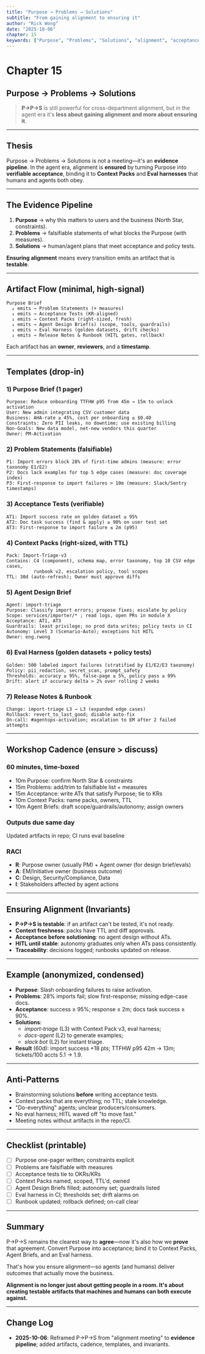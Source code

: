 ```yaml
---
title: "Purpose → Problems → Solutions"
subtitle: "From gaining alignment to ensuring it"
author: "Rick Wong"
date: "2025-10-06"
chapter: 15
keywords: ["Purpose", "Problems", "Solutions", "alignment", "acceptance tests", "Context Packs", "Agent design brief", "Eval harness", "HITL", "RACI"]
---
```


# Chapter 15
## Purpose → Problems → Solutions

> **P→P→S** is still powerful for cross-department alignment, but in the agent era it's **less about gaining alignment and more about ensuring it**.

---

## Thesis

Purpose → Problems → Solutions is not a meeting—it's an **evidence pipeline**. In the agent era, alignment is **ensured** by turning Purpose into **verifiable acceptance**, binding it to **Context Packs** and **Eval harnesses** that humans and agents both obey.

---

## The Evidence Pipeline

1. **Purpose** → why this matters to users and the business (North Star, constraints).
2. **Problems** → falsifiable statements of what blocks the Purpose (with measures).
3. **Solutions** → human/agent plans that meet acceptance and policy tests.

**Ensuring alignment** means every transition emits an artifact that is **testable**.

---

## Artifact Flow (minimal, high-signal)

```
Purpose Brief
  ↓ emits → Problem Statements (+ measures)
  ↓ emits → Acceptance Tests (KR-aligned)
  ↓ emits → Context Packs (right-sized, fresh)
  ↓ emits → Agent Design Brief(s) (scope, tools, guardrails)
  ↓ emits → Eval Harness (golden datasets, drift checks)
  ↓ emits → Release Notes & Runbook (HITL gates, rollback)
```

Each artifact has an **owner**, **reviewers**, and a **timestamp**.

---

## Templates (drop-in)

### 1) Purpose Brief (1 pager)

```
Purpose: Reduce onboarding TTFHW p95 from 45m → 15m to unlock activation
User: New admin integrating CSV customer data
Business: AHA-rate ≥ 45%, cost per onboarding ≤ $0.40
Constraints: Zero PII leaks, no downtime; use existing billing
Non-Goals: New data model, net-new vendors this quarter
Owner: PM-Activation
```

### 2) Problem Statements (falsifiable)

```
P1: Import errors block 28% of first-time admins (measure: error taxonomy E1/E2)
P2: Docs lack examples for top 5 edge cases (measure: doc coverage index)
P3: First-response to import failures > 10m (measure: Slack/Sentry timestamps)
```

### 3) Acceptance Tests (verifiable)

```
AT1: Import success rate on golden dataset ≥ 95%
AT2: Doc task success (find & apply) ≥ 90% on user test set
AT3: First-response to import failure ≤ 2m (p95)
```

### 4) Context Packs (right-sized, with TTL)

```
Pack: Import-Triage-v3
Contains: C4 (component), schema map, error taxonomy, top 10 CSV edge cases,
          runbook v2, escalation policy, tool scopes
TTL: 30d (auto-refresh); Owner must approve diffs
```

### 5) Agent Design Brief

```
Agent: import-triage
Purpose: Classify import errors; propose fixes; escalate by policy
Scope: services/importer/* ; read logs, open PRs in module X
Acceptance: AT1, AT3
Guardrails: least privilege; no prod data writes; policy tests in CI
Autonomy: Level 3 (Scenario-Auto); exceptions hit HITL
Owner: eng.rwong
```

### 6) Eval Harness (golden datasets + policy tests)

```
Golden: 500 labeled import failures (stratified by E1/E2/E3 taxonomy)
Policy: pii_redaction, secret_scan, prompt_safety
Thresholds: accuracy ≥ 95%, false-page ≤ 5%, policy pass ≥ 99%
Drift: alert if accuracy delta > 2% over rolling 2 weeks
```

### 7) Release Notes & Runbook

```
Change: import-triage L3 → L3 (expanded edge cases)
Rollback: revert_to_last_good; disable auto-fix
On-call: #agentops-activation; escalation to EM after 2 failed attempts
```

---

## Workshop Cadence (ensure > discuss)

### 60 minutes, time-boxed

- 10m Purpose: confirm North Star & constraints
- 15m Problems: add/trim to falsifiable list + measures
- 15m Acceptance: write ATs that satisfy Purpose; tie to KRs
- 10m Context Packs: name packs, owners, TTL
- 10m Agent Briefs: draft scope/guardrails/autonomy; assign owners

### Outputs due same day
Updated artifacts in repo; CI runs eval baseline

### RACI

- **R**: Purpose owner (usually PM) + Agent owner (for design brief/evals)
- **A**: EM/Initiative owner (business outcome)
- **C**: Design, Security/Compliance, Data
- **I**: Stakeholders affected by agent actions

---

## Ensuring Alignment (Invariants)

- **P→P→S is testable**: if an artifact can't be tested, it's not ready.
- **Context freshness**: packs have TTL and diff approvals.
- **Acceptance before solutioning**: no agent design without ATs.
- **HITL until stable**: autonomy graduates only when ATs pass consistently.
- **Traceability**: decisions logged; runbooks updated on release.

---

## Example (anonymized, condensed)

- **Purpose**: Slash onboarding failures to raise activation.
- **Problems**: 28% imports fail; slow first-response; missing edge-case docs.
- **Acceptance**: success ≥ 95%; response ≤ 2m; docs task success ≥ 90%.
- **Solutions**:
  - *import-triage* (L3) with Context Pack v3, eval harness;
  - *docs-agent* (L2) to generate examples;
  - *slack bot* (L2) for instant triage.
- **Result** (60d): import success +18 pts; TTFHW p95 42m → 13m; tickets/100 accts 5.1 → 1.9.

---

## Anti-Patterns

- Brainstorming solutions **before** writing acceptance tests.
- Context packs that are everything; no TTL; stale knowledge.
- "Do-everything" agents; unclear producers/consumers.
- No eval harness; HITL waved off "to move fast."
- Meeting notes without artifacts in the repo/CI.

---

## Checklist (printable)

- [ ] Purpose one-pager written; constraints explicit
- [ ] Problems are falsifiable with measures
- [ ] Acceptance tests tie to OKRs/KRs
- [ ] Context Packs named, scoped, TTL'd, owned
- [ ] Agent Design Briefs filled; autonomy set; guardrails listed
- [ ] Eval harness in CI; thresholds set; drift alarms on
- [ ] Runbook updated; rollback defined; on-call clear

---

## Summary

P→P→S remains the clearest way to **agree**—now it's also how we **prove** that agreement. Convert Purpose into acceptance; bind it to Context Packs, Agent Briefs, and an Eval harness.

That's how you ensure alignment—so agents (and humans) deliver outcomes that actually move the business.

**Alignment is no longer just about getting people in a room. It's about creating testable artifacts that machines and humans can both execute against.**

---

## Change Log

- **2025-10-06**: Reframed P→P→S from "alignment meeting" to **evidence pipeline**; added artifacts, cadence, templates, and invariants.

